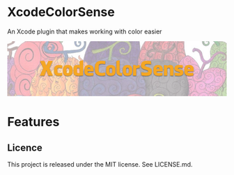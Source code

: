 XcodeColorSense
==
An Xcode plugin that makes working with color easier

![](Screenshots/Banner.png)

Features
==


Licence
--
This project is released under the MIT license. See LICENSE.md.
